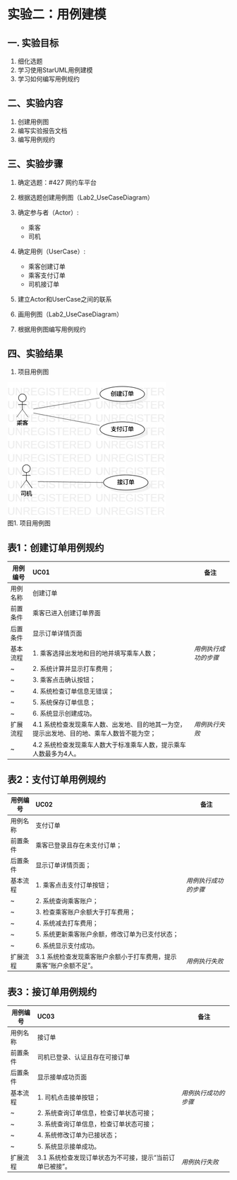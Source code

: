 # 实验二：用例建模

## 一. 实验目标
1. 细化选题
2. 学习使用StarUML用例建模
3. 学习如何编写用例规约

## 二、实验内容

1. 创建用例图
2. 编写实验报告文档
3. 编写用例规约


## 三、实验步骤

1. 确定选题：#427 网约车平台

2. 根据选题创建用例图（Lab2_UseCaseDiagram）

3. 确定参与者（Actor）: 
    - 乘客
    - 司机

4. 确定用例（UserCase）:   
      - 乘客创建订单
      - 乘客支付订单
      - 司机接订单

5. 建立Actor和UserCase之间的联系

6. 画用例图（Lab2_UseCaseDiagram）

7. 根据用例图编写用例规约


## 四、实验结果

1. 项目用例图

![UML图](./Lab2_UseCaseDiagram.jpg)  
图1. 项目用例图

## 表1：创建订单用例规约  

用例编号  | UC01 | 备注  
-|:-|-  
用例名称  | 创建订单  |   
前置条件  |  乘客已进入创建订单界面  |   
后置条件  | 显示订单详情页面     |   
基本流程| 1. 乘客选择出发地和目的地并填写乘车人数；  |   *用例执行成功的步骤*  
~| 2. 系统计算并显示打车费用；  |   
~| 3. 乘客点击确认按钮；  |  
~| 4. 系统检查订单信息无错误；  |  
~| 5. 系统保存订单信息；  |  
~| 6. 系统显示创建成功。  |  
扩展流程  | 4.1 系统检查发现乘车人数、出发地、目的地其一为空，提示出发地、目的地、乘车人数皆不能为空； |*用例执行失败*  
~  | 4.2 系统检查发现乘车人数大于标准乘车人数，提示乘车人数最多为4人。 | 


## 表2：支付订单用例规约  

用例编号  | UC02 | 备注  
-|:-|-  
用例名称  | 支付订单  |   
前置条件  |  乘客已登录且存在未支付订单；  |   
后置条件  | 显示订单详情页面；     |   
基本流程  | 1. 乘客点击支付订单按钮；  |*用例执行成功的步骤*    
~| 2. 系统查询乘客账户；
~| 3. 检查乘客账户余额大于打车费用；  |
~| 4. 系统减去打车费用；  |      
~| 5. 系统更新乘客账户余额，修改订单为已支付状态；  |   
~| 6. 系统显示支付成功。  |   
扩展流程  | 3.1 系统检查发现乘客账户余额小于打车费用，提示乘客“账户余额不足”。 |*用例执行失败*  

## 表3：接订单用例规约  

用例编号  | UC03 | 备注  
-|:-|-  
用例名称  | 接订单  |   
前置条件  |  司机已登录、认证且存在可接订单  | 
后置条件  | 显示接单成功页面     |   
基本流程  | 1. 司机点击接单按钮；  |*用例执行成功的步骤*    
~| 2. 系统查询订单信息，检查订单状态可接；  |   
~| 3. 系统查询订单信息，检查订单状态可接；  |   
~| 4. 系统修改订单为已接状态；  |  
~| 5. 系统显示接单成功。  |   
扩展流程  | 3.1 系统检查发现订单状态为不可接，提示“当前订单已被接”。 |*用例执行失败*  